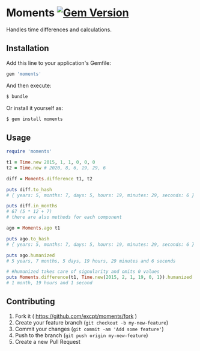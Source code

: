 # Moments [![Gem Version](https://badge.fury.io/rb/moments.svg)](http://badge.fury.io/rb/moments)

Handles time differences and calculations.

## Installation

Add this line to your application's Gemfile:

```ruby
gem 'moments'
```

And then execute:

```sh
$ bundle
```

Or install it yourself as:

```sh
$ gem install moments
```

## Usage

```ruby
require 'moments'

t1 = Time.new 2015, 1, 1, 0, 0, 0
t2 = Time.now # 2020, 8, 6, 19, 29, 6

diff = Moments.difference t1, t2

puts diff.to_hash
# { years: 5, months: 7, days: 5, hours: 19, minutes: 29, seconds: 6 }

puts diff.in_months
# 67 (5 * 12 + 7)
# there are also methods for each component

ago = Moments.ago t1

puts ago.to_hash
# { years: 5, months: 7, days: 5, hours: 19, minutes: 29, seconds: 6 }

puts ago.humanized
# 5 years, 7 months, 5 days, 19 hours, 29 minutes and 6 seconds

# #humanized takes care of signularity and omits 0 values
puts Moments.difference(t1, Time.new(2015, 2, 1, 19, 0, 1)).humanized
# 1 month, 19 hours and 1 second
```

## Contributing

1. Fork it ( https://github.com/excpt/moments/fork )
2. Create your feature branch (`git checkout -b my-new-feature`)
3. Commit your changes (`git commit -am 'Add some feature'`)
4. Push to the branch (`git push origin my-new-feature`)
5. Create a new Pull Request
